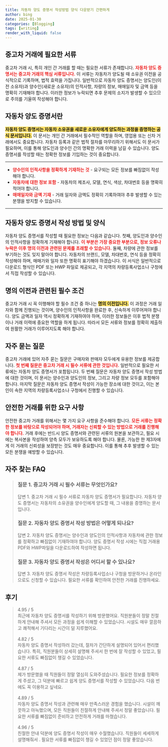```yaml
---
title: 자동차 양도 증명서 작성방법 양식 다운받기 간편하게
author: bing
date: 2025-01-30
categories: [Blogging]
tags: [writing]
render_with_liquid: false
---
```



<h2 id='중고차_거래_서류'>중고차 거래에 필요한 서류</h2>

<p>중고차 거래 시, 특히 개인 간 거래를 할 때는 필요한 서류가 존재합니다. <b><span style="color: #ee2323;">자동차 양도 증명서는 중고차 거래의 핵심 서류입니다.</span></b> 이 서류는 자동차가 양도될 때 소유권 이전을 공식적으로 기록하며, 법적 효력을 가집니다. 일반적으로 자동차 양도 증명서는 양도인(이전 소유자)과 양수인(새로운 소유자)의 인적사항, 차량의 정보, 매매일자 및 금액 등을 명확히 기재해야 합니다. 이러한 정보가 누락되면 추후 문제의 소지가 발생할 수 있으므로 주의를 기울여 작성해야 합니다.</p>

<h2 id='자동차_양도_증명서'>자동차 양도 증명서란</h2>

<p><b><span style="background-color: #ffe066;">자동차 양도 증명서는 자동차 소유권을 새로운 소유자에게 양도하는 과정을 증명하는 공식 문서입니다.</span></b> 이 문서는 개인 간 거래에서 필수적인 역할을 하며, 영업용 또는 신차 거래에서도 중요합니다. 자동차 등록과 같은 법적 절차를 마무리하기 위해서도 이 문서가 필요하며, 이를 통해 양도인과 양수인 간의 명확한 거래 이력을 남길 수 있습니다. 양도 증명서를 작성할 때는 정확한 정보를 기입하는 것이 중요합니다.</p>

<hr />

<ul>
    <li><b><span style="color: #ee2323;">양수인의 인적사항을 정확하게 기재하는 것</span></b> - 요구되는 모든 정보를 빠짐없이 작성해야 합니다.</li>
    <li><b><span style="color: #ee2323;">자동차에 대한 정보 포함</span></b> - 자동차의 제조사, 모델, 연식, 색상, 차대번호 등을 명확히 적어야 합니다.</li>
    <li><b><span style="color: #ee2323;">매매일자와 금액 기재</span></b> - 거래 일자와 금액도 정확히 기록하여야 추후 발생할 수 있는 분쟁을 방지할 수 있습니다.</li>
</ul>

<hr />

<h2 id='작성_방법_및_양식'>자동차 양도 증명서 작성 방법 및 양식</h2>

<p>자동차 양도 증명서를 작성할 때 필요한 정보는 다음과 같습니다. 첫째, 양도인과 양수인의 인적사항을 정확하게 기재해야 합니다. <b><span style="color: #ee2323;">이 부분은 가장 중요한 부분으로, 정보 오류나 누락은 이후 명의 이전과 관련된 문제를 초래할 수 있습니다.</span></b> 둘째, 차량에 관한 정보를 부기하는 것도 잊지 말아야 합니다. 자동차의 브랜드, 모델, 차대번호, 연식 등을 정확히 작성해야 하며, 매매가와 일자 또한 명확히 표기해야 하겠습니다. 이 서식은 일반적으로 다운로드 형식인 PDF 또는 HWP 파일로 제공되고, 각 지역의 차량등록사업소나 구청에서 직접 작성할 수 있습니다.</p>

<h2 id='명의_이전과_관련'>명의 이전과 관련된 필수 조건</h2>

<p>중고차 거래 시 꼭 이행해야 할 필수 조건 중 하나는 <b><span style="background-color: #ffe066;">명의 이전입니다.</span></b> 이 과정은 거래 일자와 함께 진행되는 것이며, 양수인의 인적사항을 완료한 후, 신속하게 이루어져야 합니다. 양도 금액과 일자 역시 정확하게 기재하여야 하며, 이러한 정보들은 이후 법적 분쟁이나 거래 이력에 중요한 역할을 하게 됩니다. 따라서 모든 서류와 정보를 정확히 제출하여 원활한 거래가 이루어지도록 해야 합니다.</p>

<h2 id='자주_묻는_질문'>자주 묻는 질문</h2>

<p>중고차 거래에 있어 자주 묻는 질문은 구매자와 판매자 모두에게 유용한 정보를 제공합니다. <b><span style="color: #ee2323;">첫 번째 질문은 중고차 거래 시 필수 서류에 관한 것입니다.</span></b> 일반적으로 필요한 서류에는 자동차 양도 증명서가 포함됩니다. 두 번째 질문은 자동차 양도 증명서 작성 방법에 대한 것이며, 이 문서는 양수인과 양도인의 정보, 그리고 차량 정보 모두를 포함해야 합니다. 마지막 질문은 자동차 양도 증명서 작성이 가능한 장소에 대한 것이고, 이는 본인이 속한 지역의 차량등록사업소나 구청에서 진행할 수 있습니다.</p>

<h2 id='안전한_거래_요구사항'>안전한 거래를 위한 요구 사항</h2>

<p>안전한 중고차 거래를 위해서는 몇 가지 요구 사항을 준수해야 합니다. <b><span style="color: #ee2323;">모든 서류는 정확한 정보를 바탕으로 작성되어야 하며, 거래자는 신뢰할 수 있는 방법으로 거래를 진행해야 합니다.</span></b> 거래 후에는 반드시 양도 증명서와 관련된 서류의 원본을 보관하고, 필요 시에는 복사본을 작성하여 양측 모두가 보유하도록 해야 합니다. 물론, 가능한 한 제3자에게 이 거래의 신뢰성을 보장받는 것도 매우 중요합니다. 이를 통해 추후 발생할 수 있는 모든 분쟁을 예방할 수 있습니다.</p>


<h2 id='자주_찾는_FAQ'>자주 찾는 FAQ</h2>
<div itemscope="" itemtype="https://schema.org/FAQPage"> 
<blockquote> 
<div itemscope="" itemprop="mainEntity" itemtype="https://schema.org/Question"> 
<h3 itemprop="name">질문 1. 중고차 거래 시 필수 서류는 무엇인가요?</h3> 
<div itemscope="" itemprop="acceptedAnswer" itemtype="https://schema.org/Answer"> 
<span itemprop="text"> 
<p>답변 1. 중고차 거래 시 필수 서류로 자동차 양도 증명서가 필요합니다. 자동차 양도 증명서는 자동차의 소유권을 양수인에게 양도할 때, 그 내용을 증명하는 문서입니다.</p> 
</span> 
</div> 
</div> 

<div itemscope="" itemprop="mainEntity" itemtype="https://schema.org/Question"> 
<h3 itemprop="name">질문 2. 자동차 양도 증명서 작성 방법은 어떻게 되나요?</h3> 
<div itemscope="" itemprop="acceptedAnswer" itemtype="https://schema.org/Answer"> 
<span itemprop="text"> 
<p>답변 2. 자동차 양도 증명서는 양수인과 양도인의 인적사항과 자동차에 관한 정보를 정확하고 빠짐없이 기재하여야 합니다. 양도 증명서 작성 시에는 직접 거래용 PDF와 HWP파일을 다운로드하여 작성하면 됩니다.</p> 
</span> 
</div> 
</div> 

<div itemscope="" itemprop="mainEntity" itemtype="https://schema.org/Question"> 
<h3 itemprop="name">질문 3. 자동차 양도 증명서 작성은 어디서 할 수 있나요?</h3> 
<div itemscope="" itemprop="acceptedAnswer" itemtype="https://schema.org/Answer"> 
<span itemprop="text"> 
<p>답변 3. 자동차 양도 증명서 작성은 차량등록사업소나 구청을 방문하거나 온라인으로도 신청할 수 있습니다. 필요한 서류를 확인하여 안전한 거래를 진행하세요.</p> 
</span> 
</div> 
</div> 
</blockquote> 
</div>
<h2 id='후기'>후기</h2>
<div itemscope itemtype="https://schema.org/Product">
  <blockquote>
  <div itemprop="review" itemscope itemtype="https://schema.org/Review">
      <div itemprop="reviewRating" itemscope itemtype="https://schema.org/Rating"> <span itemprop="ratingValue">4.95</span> / <span itemprop="bestRating">5</span> </div>
      <span itemprop="reviewBody">최근에 자동차 양도 증명서를 작성하기 위해 방문했어요. 직원분들이 정말 친절하게 안내해 주셔서 모든 과정을 쉽게 이해할 수 있었습니다. 시설도 매우 깔끔하고 쾌적해서 기다리는 시간이 덜 지루했어요.</span>
  </div>
  <br>
  <div itemprop="review" itemscope itemtype="https://schema.org/Review">
      <div itemprop="reviewRating" itemscope itemtype="https://schema.org/Rating"> <span itemprop="ratingValue">4.82</span> / <span itemprop="bestRating">5</span> </div>
      <span itemprop="reviewBody">자동차 양도 증명서 작성하러 갔는데, 절차가 간단하게 설명되어 있어서 편리했습니다. 특히, 직원분들이 상세히 설명해 주셔서 한 번에 잘 작성할 수 있었고, 필요한 서류도 빠짐없이 챙길 수 있었습니다.</span>
  </div>
  <br>
  <div itemprop="review" itemscope itemtype="https://schema.org/Review">
      <div itemprop="reviewRating" itemscope itemtype="https://schema.org/Rating"> <span itemprop="ratingValue">4.87</span> / <span itemprop="bestRating">5</span> </div>
      <span itemprop="reviewBody">제가 방문했을 때 직원들이 정말 열심히 도와주셨습니다. 필요한 정보를 정확하게 주셨고, 그 덕분에 빠르고 쉽게 양도 증명서를 작성할 수 있었습니다. 다음 번에도 꼭 이용하고 싶네요.</span>
  </div>
  <br>
  <div itemprop="review" itemscope itemtype="https://schema.org/Review">
      <div itemprop="reviewRating" itemscope itemtype="https://schema.org/Rating"> <span itemprop="ratingValue">4.89</span> / <span itemprop="bestRating">5</span> </div>
      <span itemprop="reviewBody">자동차 양도 증명서 작성과 관련해 매우 만족스러운 경험을 했습니다. 시설이 깨끗하고 아늑했으며, 모든 직원들이 친절하게 안내해 주셔서 정말 좋았습니다. 필요한 서류를 빠짐없이 준비하고 안전하게 거래를 마쳤습니다.</span>
  </div>
  <br>
  <div itemprop="review" itemscope itemtype="https://schema.org/Review">
      <div itemprop="reviewRating" itemscope itemtype="https://schema.org/Rating"> <span itemprop="ratingValue">4.96</span> / <span itemprop="bestRating">5</span> </div>
      <span itemprop="reviewBody">친절한 안내 덕분에 양도 증명서 작성이 매우 수월했습니다. 직원들이 세세하게 설명해줘서 . 필요한 서류를 빠짐없이 챙길 수 있었던 점이 정말 좋았습니다.</span>
  </div>
  </blockquote>
</div>
